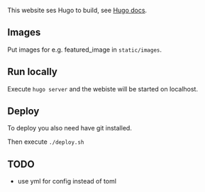 This website ses Hugo to build, see [Hugo docs](https://gohugo.io/getting-started/installing).

## Images
Put images for e.g. featured_image in `static/images`.

## Run locally

Execute `hugo server` and the webiste will be started on localhost.

## Deploy
To deploy you also need have git installed. 

Then execute `./deploy.sh` 


## TODO
* use yml for config instead of toml
